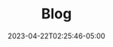 ---
title: "Blog"
toc: false
date: 2023-04-22T02:25:46-05:00
lastmod: 2023-04-22T02:25:46-05:00
draft: false
related: false
Description: "Robert Boscacci is a data scientist and engineer. He performs \
some contract data engineering projects, but he's looking for a new workplace \
to call home." # Keep to 150-160 chars
keywords:
 - Robert Boscacci
 - Data science
 - Computer Vision
 - NYC
 - New York City
 - Data Engineering
 - Contract
 - Freelance
 - Full-time
---